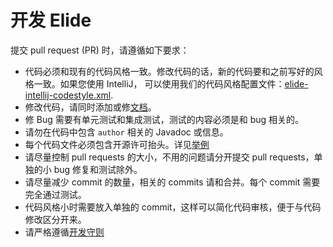 # 开发 Elide

提交 pull request (PR) 时，请遵循如下要求：

- 代码必须和现有的代码风格一致。修改代码的话，新的代码要和之前写好的风格一致。如果您使用 IntelliJ，
  可以使用我们的代码风格配置文件：[elide-intellij-codestyle.xml](https://github.com/yahoo/elide/raw/master/elide-intellij-codestyle.xml).
- 修改代码，请同时添加或修[文档](https://github.com/yahoo/elide-doc)。
- 修 Bug 需要有单元测试和集成测试，测试的内容必须是和 bug 相关的。
- 请勿在代码中包含 `author` 相关的 Javadoc 或信息。
- 每个代码文件必须包含开源许可抬头。详见[举例](https://github.com/yahoo/elide/blob/master/elide-core/src/main/java/com/yahoo/elide/Elide.java)
- 请尽量控制 pull requests 的大小，不用的问题请分开提交 pull requests，单独的小 bug 修复和测试除外。
- 请尽量减少 commit 的数量，相关的 commits 请和合并。每个 commit 需要完全通过测试。
- 代码风格小时需要放入单独的 commit，这样可以简化代码审核，便于与代码修改区分开来。
- 请严格遵循[开发守则](Code-Of-Conduct.md)
